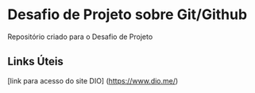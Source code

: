 # Desafio de Projeto sobre Git/Github
Repositório criado para o Desafio de Projeto
## Links Úteis 

[link para acesso do site DIO] (https://www.dio.me/)
